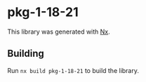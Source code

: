 # pkg-1-18-21

This library was generated with [Nx](https://nx.dev).

## Building

Run `nx build pkg-1-18-21` to build the library.
